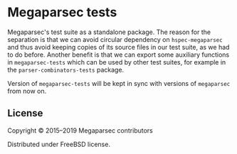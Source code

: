 # Megaparsec tests

Megaparsec's test suite as a standalone package. The reason for the
separation is that we can avoid circular dependency on `hspec-megaparsec`
and thus avoid keeping copies of its source files in our test suite, as we
had to do before. Another benefit is that we can export some auxiliary
functions in `megaparsec-tests` which can be used by other test suites, for
example in the `parser-combinators-tests` package.

Version of `megaparsec-tests` will be kept in sync with versions of
`megaparsec` from now on.

## License

Copyright © 2015–2019 Megaparsec contributors

Distributed under FreeBSD license.
